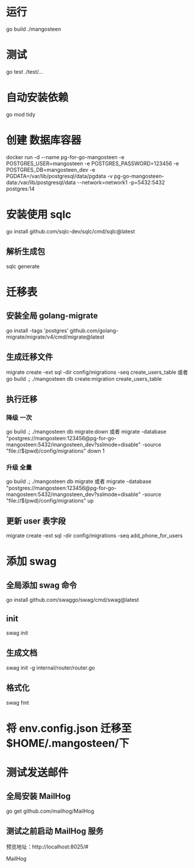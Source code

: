 # 运行

go build ./mangosteen

# 测试

go test ./test/...

# 自动安装依赖

go mod tidy

# 创建 数据库容器

docker run -d --name pg-for-go-mangosteen -e POSTGRES_USER=mangosteen -e POSTGRES_PASSWORD=123456 -e POSTGRES_DB=mangosteen_dev -e PGDATA=/var/lib/postgresql/data/pgdata -v pg-go-mangosteen-data:/var/lib/postgresql/data --network=network1 -p=5432:5432 postgres:14

# 安装使用 sqlc

go install github.com/sqlc-dev/sqlc/cmd/sqlc@latest

## 解析生成包

sqlc generate

# 迁移表

## 安装全局 golang-migrate

go install -tags 'postgres' github.com/golang-migrate/migrate/v4/cmd/migrate@latest

## 生成迁移文件

migrate create -ext sql -dir config/migrations -seq create_users_table
或者
go build .; ./mangosteen db create:migration create_users_table

## 执行迁移

### 降级 一次

go build .; ./mangosteen db migrate:down
或者
migrate -database "postgres://mangosteen:123456@pg-for-go-mangosteen:5432/mangosteen_dev?sslmode=disable" -source "file://$(pwd)/config/migrations" down 1

### 升级 全量

go build .; ./mangosteen db migrate
或者
migrate -database "postgres://mangosteen:123456@pg-for-go-mangosteen:5432/mangosteen_dev?sslmode=disable" -source "file://$(pwd)/config/migrations" up

## 更新 user 表字段

migrate create -ext sql -dir config/migrations -seq add_phone_for_users

# 添加 swag

## 全局添加 swag 命令

go install github.com/swaggo/swag/cmd/swag@latest

## init

swag init

## 生成文档

swag init -g internal/router/router.go

## 格式化

swag fmt

# 将 env.config.json 迁移至 $HOME/.mangosteen/下

# 测试发送邮件

## 全局安装 MailHog

go get github.com/mailhog/MailHog

## 测试之前启动 MailHog 服务

预览地址：http://localhost:8025/#

MailHog
